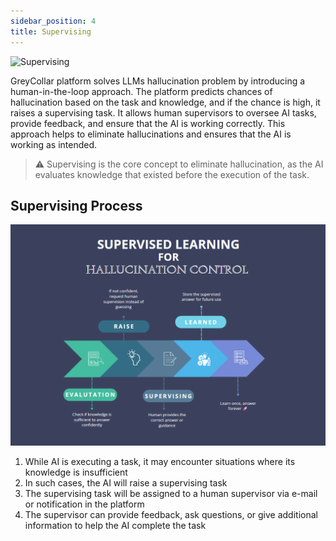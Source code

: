 ```yaml
---
sidebar_position: 4
title: Supervising
---
```


![Supervising](https://cdn.nucleoid.com/greycollar/media/c09ef87d-7453-4a49-9b31-c56a0aaaa03f.png)

GreyCollar platform solves LLMs hallucination problem by introducing a human-in-the-loop approach. The platform predicts chances of hallucination based on the task and knowledge, and if the chance is high, it raises a supervising task. It allows human supervisors to oversee AI tasks, provide feedback, and ensure that the AI is working correctly. This approach helps to eliminate hallucinations and ensures that the AI is working as intended.

> :warning: Supervising is the core concept to eliminate hallucination, as the AI evaluates knowledge that existed before the execution of the task.

## Supervising Process

![Supervised Learning for Hallucination Control](img_5.png)

1. While AI is executing a task, it may encounter situations where its knowledge is insufficient
2. In such cases, the AI will raise a supervising task
3. The supervising task will be assigned to a human supervisor via e-mail or notification in the platform
4. The supervisor can provide feedback, ask questions, or give additional information to help the AI complete the task

